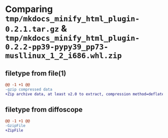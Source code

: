 # Comparing `tmp/mkdocs_minify_html_plugin-0.2.1.tar.gz` & `tmp/mkdocs_minify_html_plugin-0.2.2-pp39-pypy39_pp73-musllinux_1_2_i686.whl.zip`

## filetype from file(1)

```diff
@@ -1 +1 @@
-gzip compressed data
+Zip archive data, at least v2.0 to extract, compression method=deflate
```

## filetype from diffoscope

```diff
@@ -1 +1 @@
-GzipFile
+ZipFile
```

